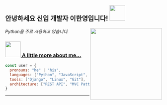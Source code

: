 <h2> 안녕하세요 신입 개발자 이한영입니다! <img src="https://media3.giphy.com/media/v1.Y2lkPTc5MGI3NjExeDJhMjl6MmFwanExYXJlNHczenFrZHN6amRvcmNldjR4cXF3ZTl6eCZlcD12MV9pbnRlcm5hbF9naWZfYnlfaWQmY3Q9Zw/ZqlvCTNHpqrio/giphy.gif" width="50"></h2>
<img align='right' src="https://media1.giphy.com/media/v1.Y2lkPTc5MGI3NjExYTgzYmE4MnVnbmk4eGpmdjdscGtiZTVjd202M2dtd3NiYW13eGEwMSZlcD12MV9pbnRlcm5hbF9naWZfYnlfaWQmY3Q9Zw/ENY5vJgJPEfG3Ym14H/giphy.gif" width="230">
<p><em>Python을 주로 사용하고 있습니다. <a href="[http://www.unb.br](https://www.python.org/)">
</em></p>

### <img src="https://media3.giphy.com/media/v1.Y2lkPTc5MGI3NjExaTYwM3c4bWFjdG1zZ3dkYWg0bXF2b2w5ZnRmaXVjbWw0dDZyanIxciZlcD12MV9pbnRlcm5hbF9naWZfYnlfaWQmY3Q9Zw/k0ijJhqrUP4T2EvmJ1/giphy.gif" width="50"> A little more about me...  

```javascript
const user = {
  pronouns: "he" | "his",
  languages: ["Python", "JavaScript", "HTML", "CSS"],
  tools: ["Django", "Linux", "Git"],
  architecture: ["REST API", "MVC Pattern"],
}

```


---
